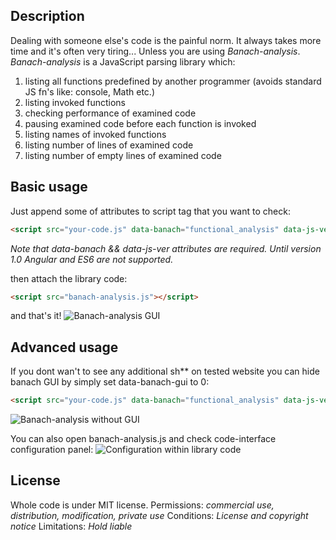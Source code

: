 ## Description
Dealing with someone else's code is the painful norm. It always takes more time and it's often very tiring...
Unless you are using *Banach-analysis*.
*Banach-analysis* is a JavaScript parsing library which:

1. listing all functions predefined by another programmer (avoids standard JS fn's like: console, Math etc.)
2. listing invoked functions
3. checking performance of examined code
4. pausing examined code before each function is invoked
5. listing names of invoked functions
6. listing number of lines of examined code
7. listing number of empty lines of examined code

## Basic usage
Just append some of attributes to script tag that you want to check:
```html
<script src="your-code.js" data-banach="functional_analysis" data-js-ver="es5" data-banach-angular="0" data-banach-gui="1">*
```
*Note that data-banach && data-js-ver attributes are required. Until version 1.0 Angular and ES6 are not supported.*

then attach the library code:
```html
<script src="banach-analysis.js"></script>
```
and that's it!
<img src="https://www.cubbyusercontent.com/pl/GUI%20alert.png/_4ad93362bf184711b80e9cd671d4dbb4" alt="Banach-analysis GUI"/>
## Advanced usage
If you dont wan't to see any additional sh** on tested website you can hide banach GUI by simply set data-banach-gui to 0:
```html
<script src="your-code.js" data-banach="functional_analysis" data-js-ver="es5" data-banach-angular="0" data-banach-gui="0">
````
<img src="https://www.cubbyusercontent.com/pl/console.png/_b4210dfda4d649369fe776e98c802594" alt="Banach-analysis without GUI"/>

You can also open banach-analysis.js and check code-interface configuration panel:
<img src="https://www.cubbyusercontent.com/pl/configurationCode.png/_8b5971ff3a8a4ffd9ac5f706ee2f5e36" alt="Configuration within library code"/>
## License
Whole code is under MIT license.
Permissions: *commercial use, distribution, modification, private use*
Conditions: *License and copyright notice*
Limitations: *Hold liable* 
